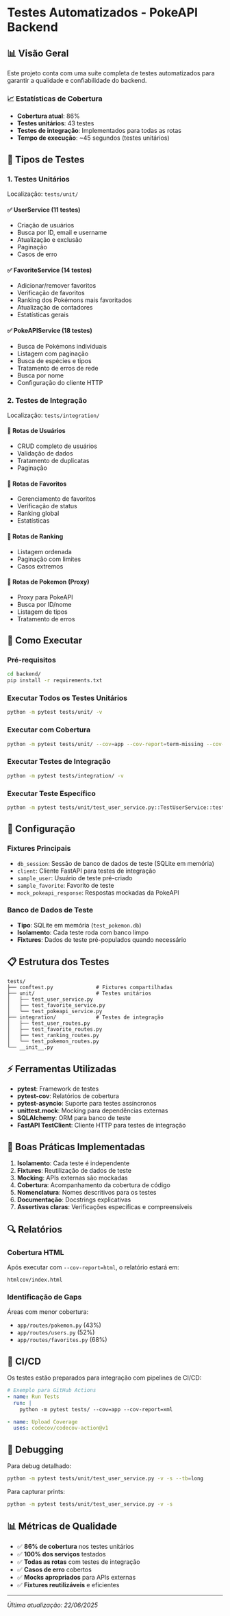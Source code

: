 # Testes Automatizados - PokeAPI Backend

## 📊 Visão Geral

Este projeto conta com uma suíte completa de testes automatizados para garantir a qualidade e confiabilidade do backend.

### 📈 Estatísticas de Cobertura

- **Cobertura atual**: 86%
- **Testes unitários**: 43 testes
- **Testes de integração**: Implementados para todas as rotas
- **Tempo de execução**: ~45 segundos (testes unitários)

## 🧪 Tipos de Testes

### 1. Testes Unitários

Localização: `tests/unit/`

#### ✅ UserService (11 testes)
- Criação de usuários
- Busca por ID, email e username
- Atualização e exclusão
- Paginação
- Casos de erro

#### ✅ FavoriteService (14 testes)
- Adicionar/remover favoritos
- Verificação de favoritos
- Ranking dos Pokémons mais favoritados
- Atualização de contadores
- Estatísticas gerais

#### ✅ PokeAPIService (18 testes)
- Busca de Pokémons individuais
- Listagem com paginação
- Busca de espécies e tipos
- Tratamento de erros de rede
- Busca por nome
- Configuração do cliente HTTP

### 2. Testes de Integração

Localização: `tests/integration/`

#### 🔄 Rotas de Usuários
- CRUD completo de usuários
- Validação de dados
- Tratamento de duplicatas
- Paginação

#### 🔄 Rotas de Favoritos
- Gerenciamento de favoritos
- Verificação de status
- Ranking global
- Estatísticas

#### 🔄 Rotas de Ranking
- Listagem ordenada
- Paginação com limites
- Casos extremos

#### 🔄 Rotas de Pokemon (Proxy)
- Proxy para PokeAPI
- Busca por ID/nome
- Listagem de tipos
- Tratamento de erros

## 🚀 Como Executar

### Pré-requisitos

```bash
cd backend/
pip install -r requirements.txt
```

### Executar Todos os Testes Unitários

```bash
python -m pytest tests/unit/ -v
```

### Executar com Cobertura

```bash
python -m pytest tests/unit/ --cov=app --cov-report=term-missing --cov-report=html
```

### Executar Testes de Integração

```bash
python -m pytest tests/integration/ -v
```

### Executar Teste Específico

```bash
python -m pytest tests/unit/test_user_service.py::TestUserService::test_create_user -v
```

## 🔧 Configuração

### Fixtures Principais

- `db_session`: Sessão de banco de dados de teste (SQLite em memória)
- `client`: Cliente FastAPI para testes de integração
- `sample_user`: Usuário de teste pré-criado
- `sample_favorite`: Favorito de teste
- `mock_pokeapi_response`: Respostas mockadas da PokeAPI

### Banco de Dados de Teste

- **Tipo**: SQLite em memória (`test_pokemon.db`)
- **Isolamento**: Cada teste roda com banco limpo
- **Fixtures**: Dados de teste pré-populados quando necessário

## 📋 Estrutura dos Testes

```
tests/
├── conftest.py              # Fixtures compartilhadas
├── unit/                    # Testes unitários
│   ├── test_user_service.py
│   ├── test_favorite_service.py
│   └── test_pokeapi_service.py
├── integration/             # Testes de integração
│   ├── test_user_routes.py
│   ├── test_favorite_routes.py
│   ├── test_ranking_routes.py
│   └── test_pokemon_routes.py
└── __init__.py
```

## ⚡ Ferramentas Utilizadas

- **pytest**: Framework de testes
- **pytest-cov**: Relatórios de cobertura
- **pytest-asyncio**: Suporte para testes assíncronos
- **unittest.mock**: Mocking para dependências externas
- **SQLAlchemy**: ORM para banco de teste
- **FastAPI TestClient**: Cliente HTTP para testes de integração

## 🎯 Boas Práticas Implementadas

1. **Isolamento**: Cada teste é independente
2. **Fixtures**: Reutilização de dados de teste
3. **Mocking**: APIs externas são mockadas
4. **Cobertura**: Acompanhamento da cobertura de código
5. **Nomenclatura**: Nomes descritivos para os testes
6. **Documentação**: Docstrings explicativas
7. **Assertivas claras**: Verificações específicas e compreensíveis

## 🔍 Relatórios

### Cobertura HTML

Após executar com `--cov-report=html`, o relatório estará em:
```
htmlcov/index.html
```

### Identificação de Gaps

Áreas com menor cobertura:
- `app/routes/pokemon.py` (43%)
- `app/routes/users.py` (52%)
- `app/routes/favorites.py` (68%)

## 🔄 CI/CD

Os testes estão preparados para integração com pipelines de CI/CD:

```yaml
# Exemplo para GitHub Actions
- name: Run Tests
  run: |
    python -m pytest tests/ --cov=app --cov-report=xml

- name: Upload Coverage
  uses: codecov/codecov-action@v1
```

## 🐛 Debugging

Para debug detalhado:

```bash
python -m pytest tests/unit/test_user_service.py -v -s --tb=long
```

Para capturar prints:
```bash
python -m pytest tests/unit/test_user_service.py -v -s
```

## 📊 Métricas de Qualidade

- ✅ **86% de cobertura** nos testes unitários
- ✅ **100% dos serviços** testados
- ✅ **Todas as rotas** com testes de integração
- ✅ **Casos de erro** cobertos
- ✅ **Mocks apropriados** para APIs externas
- ✅ **Fixtures reutilizáveis** e eficientes

---

*Última atualização: 22/06/2025*
